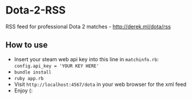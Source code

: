 # Dota-2-RSS
RSS feed for professional Dota 2 matches - http://derek.ml/dota/rss

How to use
----------
- Insert your steam web api key into this line in `matchinfo.rb`: `config.api_key = 'YOUR KEY HERE'`
- `bundle install`
- `ruby app.rb`
- Visit `http://localhost:4567/dota` in your web browser for the xml feed
- Enjoy (:
